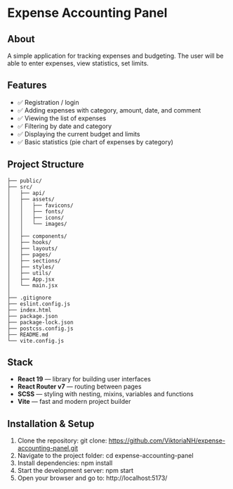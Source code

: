  # Expense Accounting Panel

## About
A simple application for tracking expenses and budgeting. The user will be able to enter expenses, view statistics, set limits.

## Features
- ✅ Registration / login
- ✅ Adding expenses with category, amount, date, and comment
- ✅ Viewing the list of expenses
- ✅ Filtering by date and category
- ✅ Displaying the current budget and limits
- ✅ Basic statistics (pie chart of expenses by category)

## Project Structure
```
├── public/               
├── src/
│   ├── api/   
│   ├── assets/          
│   │   ├── favicons/     
│   │   ├── fonts/        
│   │   ├── icons/        
│   │   └── images/       
│   │
│   ├── components/      
│   ├── hooks/        
│   ├── layouts/             
│   ├── pages/            
│   ├── sections/         
│   ├── styles/          
│   ├── utils/          
│   ├── App.jsx        
│   └── main.jsx           
│
├── .gitignore            
├── eslint.config.js    
├── index.html         
├── package.json           
├── package-lock.json     
├── postcss.config.js      
├── README.md              
└── vite.config.js  
 ```

## Stack
- **React 19** — library for building user interfaces
- **React Router v7** — routing between pages
- **SCSS** — styling with nesting, mixins, variables and functions
- **Vite** — fast and modern project builder

## Installation & Setup

1. Clone the repository:
 git clone: https://github.com/ViktoriaNH/expense-accounting-panel.git
2. Navigate to the project folder: cd expense-accounting-panel
3. Install dependencies: npm install
4. Start the development server: npm start
5. Open your browser and go to: http://localhost:5173/


